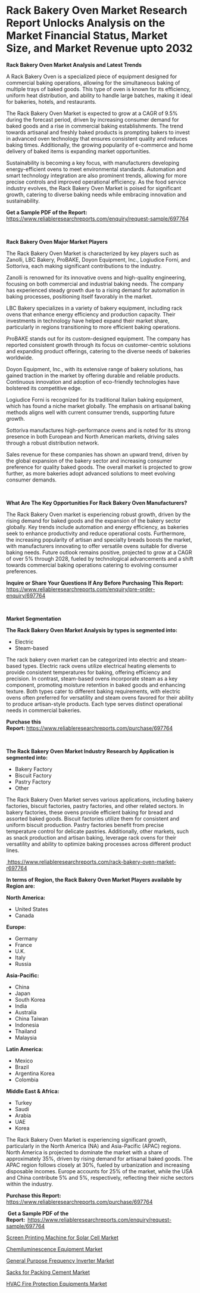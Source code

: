 <p><h1>Rack Bakery Oven Market Research Report Unlocks Analysis on the Market Financial Status, Market Size, and Market Revenue upto 2032</h1></p><p><strong>Rack Bakery Oven Market Analysis and Latest Trends</strong></p>
<p><p>A Rack Bakery Oven is a specialized piece of equipment designed for commercial baking operations, allowing for the simultaneous baking of multiple trays of baked goods. This type of oven is known for its efficiency, uniform heat distribution, and ability to handle large batches, making it ideal for bakeries, hotels, and restaurants.</p><p>The Rack Bakery Oven Market is expected to grow at a CAGR of 9.5% during the forecast period, driven by increasing consumer demand for baked goods and a rise in commercial baking establishments. The trend towards artisanal and freshly baked products is prompting bakers to invest in advanced oven technology that ensures consistent quality and reduces baking times. Additionally, the growing popularity of e-commerce and home delivery of baked items is expanding market opportunities.</p><p>Sustainability is becoming a key focus, with manufacturers developing energy-efficient ovens to meet environmental standards. Automation and smart technology integration are also prominent trends, allowing for more precise controls and improved operational efficiency. As the food service industry evolves, the Rack Bakery Oven Market is poised for significant growth, catering to diverse baking needs while embracing innovation and sustainability.</p></p>
<p><strong>Get a Sample PDF of the Report:&nbsp;</strong> <a href="https://www.reliableresearchreports.com/enquiry/request-sample/697764?utm_campaign=36&utm_medium=2&utm_source=Github&utm_content=ia&utm_term=23032025&utm_id=rack-bakery-oven">https://www.reliableresearchreports.com/enquiry/request-sample/697764</a></p>
<p>&nbsp;</p>
<p><strong>Rack Bakery Oven Major Market Players</strong></p>
<p><p>The Rack Bakery Oven Market is characterized by key players such as Zanolli, LBC Bakery, ProBAKE, Doyon Equipment, Inc., Logiudice Forni, and Sottoriva, each making significant contributions to the industry. </p><p>Zanolli is renowned for its innovative ovens and high-quality engineering, focusing on both commercial and industrial baking needs. The company has experienced steady growth due to a rising demand for automation in baking processes, positioning itself favorably in the market.</p><p>LBC Bakery specializes in a variety of bakery equipment, including rack ovens that enhance energy efficiency and production capacity. Their investments in technology have helped expand their market share, particularly in regions transitioning to more efficient baking operations.</p><p>ProBAKE stands out for its custom-designed equipment. The company has reported consistent growth through its focus on customer-centric solutions and expanding product offerings, catering to the diverse needs of bakeries worldwide. </p><p>Doyon Equipment, Inc., with its extensive range of bakery solutions, has gained traction in the market by offering durable and reliable products. Continuous innovation and adoption of eco-friendly technologies have bolstered its competitive edge.</p><p>Logiudice Forni is recognized for its traditional Italian baking equipment, which has found a niche market globally. The emphasis on artisanal baking methods aligns well with current consumer trends, supporting future growth.</p><p>Sottoriva manufactures high-performance ovens and is noted for its strong presence in both European and North American markets, driving sales through a robust distribution network.</p><p>Sales revenue for these companies has shown an upward trend, driven by the global expansion of the bakery sector and increasing consumer preference for quality baked goods. The overall market is projected to grow further, as more bakeries adopt advanced solutions to meet evolving consumer demands.</p></p>
<p>&nbsp;</p>
<p><strong>What Are The Key Opportunities For Rack Bakery Oven Manufacturers?</strong></p>
<p><p>The Rack Bakery Oven market is experiencing robust growth, driven by the rising demand for baked goods and the expansion of the bakery sector globally. Key trends include automation and energy efficiency, as bakeries seek to enhance productivity and reduce operational costs. Furthermore, the increasing popularity of artisan and specialty breads boosts the market, with manufacturers innovating to offer versatile ovens suitable for diverse baking needs. Future outlook remains positive, projected to grow at a CAGR of over 5% through 2028, fueled by technological advancements and a shift towards commercial baking operations catering to evolving consumer preferences.</p></p>
<p><strong>Inquire or Share Your Questions If Any Before Purchasing This Report:</strong> <a href="https://www.reliableresearchreports.com/enquiry/pre-order-enquiry/697764?utm_campaign=36&utm_medium=2&utm_source=Github&utm_content=ia&utm_term=23032025&utm_id=rack-bakery-oven">https://www.reliableresearchreports.com/enquiry/pre-order-enquiry/697764</a></p>
<p>&nbsp;</p>
<p><strong>Market Segmentation</strong></p>
<p><strong>The Rack Bakery Oven Market Analysis by types is segmented into:</strong></p>
<p><ul><li>Electric</li><li>Steam-based</li></ul></p>
<p><p>The rack bakery oven market can be categorized into electric and steam-based types. Electric rack ovens utilize electrical heating elements to provide consistent temperatures for baking, offering efficiency and precision. In contrast, steam-based ovens incorporate steam as a key component, promoting moisture retention in baked goods and enhancing texture. Both types cater to different baking requirements, with electric ovens often preferred for versatility and steam ovens favored for their ability to produce artisan-style products. Each type serves distinct operational needs in commercial bakeries.</p></p>
<p><strong>Purchase this Report:&nbsp;</strong><a href="https://www.reliableresearchreports.com/purchase/697764?utm_campaign=36&utm_medium=2&utm_source=Github&utm_content=ia&utm_term=23032025&utm_id=rack-bakery-oven">https://www.reliableresearchreports.com/purchase/697764</a></p>
<p>&nbsp;</p>
<p><strong>The Rack Bakery Oven Market Industry Research by Application is segmented into:</strong></p>
<p><ul><li>Bakery Factory</li><li>Biscuit Factory</li><li>Pastry Factory</li><li>Other</li></ul></p>
<p><p>The Rack Bakery Oven Market serves various applications, including bakery factories, biscuit factories, pastry factories, and other related sectors. In bakery factories, these ovens provide efficient baking for bread and assorted baked goods. Biscuit factories utilize them for consistent and uniform biscuit production. Pastry factories benefit from precise temperature control for delicate pastries. Additionally, other markets, such as snack production and artisan baking, leverage rack ovens for their versatility and ability to optimize baking processes across different product lines.</p></p>
<p><a href="https://www.reliableresearchreports.com/rack-bakery-oven-market-r697764?utm_campaign=36&utm_medium=2&utm_source=Github&utm_content=ia&utm_term=23032025&utm_id=rack-bakery-oven">&nbsp;https://www.reliableresearchreports.com/rack-bakery-oven-market-r697764</a></p>
<p><strong>In terms of Region, the Rack Bakery Oven Market Players available by Region are:</strong></p>
<p>
    <p> <strong> North America: </strong>
        <ul>
            <li>United States</li>
            <li>Canada</li>
        </ul>
        </p> 
    <p> <strong> Europe: </strong>
        <ul>
            <li>Germany</li>
            <li>France</li>
            <li>U.K.</li>
            <li>Italy</li>
            <li>Russia</li>
        </ul>
        </p> 
    <p> <strong> Asia-Pacific: </strong>
        <ul>
            <li>China</li>
            <li>Japan</li>
            <li>South Korea</li>
            <li>India</li>
            <li>Australia</li>
            <li>China Taiwan</li>
            <li>Indonesia</li>
            <li>Thailand</li>
            <li>Malaysia</li>
        </ul>
        </p> 
    <p> <strong> Latin America: </strong>
        <ul>
            <li>Mexico</li>
            <li>Brazil</li>
            <li>Argentina Korea</li>
            <li>Colombia</li>
        </ul>
        </p> 
    <p> <strong> Middle East & Africa: </strong>
        <ul>
            <li>Turkey</li>
            <li>Saudi</li>
            <li>Arabia</li>
            <li>UAE</li>
            <li>Korea</li>
        </ul>
    </p>
    </p>
<p><p>The Rack Bakery Oven Market is experiencing significant growth, particularly in the North America (NA) and Asia-Pacific (APAC) regions. North America is projected to dominate the market with a share of approximately 35%, driven by rising demand for artisanal baked goods. The APAC region follows closely at 30%, fueled by urbanization and increasing disposable incomes. Europe accounts for 25% of the market, while the USA and China contribute 5% and 5%, respectively, reflecting their niche sectors within the industry.</p></p>
<p><strong>Purchase this Report: </strong><a href="https://www.reliableresearchreports.com/purchase/697764?utm_campaign=36&utm_medium=2&utm_source=Github&utm_content=ia&utm_term=23032025&utm_id=rack-bakery-oven">https://www.reliableresearchreports.com/purchase/697764</a></p>
<p>&nbsp;<strong>Get a Sample PDF of the Report:&nbsp;&nbsp;</strong><a href="https://www.reliableresearchreports.com/enquiry/request-sample/697764?utm_campaign=36&utm_medium=2&utm_source=Github&utm_content=ia&utm_term=23032025&utm_id=rack-bakery-oven">https://www.reliableresearchreports.com/enquiry/request-sample/697764</a></p>
<p><strong></strong></p>
<p><p><a href="https://github.com/aiamekar/Market-Research-Report-List-1/blob/main/screen-printing-machine-for-solar-cell-market.md?utm_campaign=36&utm_medium=2&utm_source=Github&utm_content=ia&utm_term=23032025&utm_id=rack-bakery-oven">Screen Printing Machine for Solar Cell Market</a></p><p><a href="https://github.com/vsiljgestel/Market-Research-Report-List-1/blob/main/chemiluminescence-equipment-market.md?utm_campaign=36&utm_medium=2&utm_source=Github&utm_content=ia&utm_term=23032025&utm_id=rack-bakery-oven">Chemiluminescence Equipment Market</a></p><p><a href="https://github.com/boudykodumi/Market-Research-Report-List-1/blob/main/general-purpose-frequency-inverter-market.md?utm_campaign=36&utm_medium=2&utm_source=Github&utm_content=ia&utm_term=23032025&utm_id=rack-bakery-oven">General Purpose Frequency Inverter Market</a></p><p><a href="https://github.com/akalaihaude/Market-Research-Report-List-1/blob/main/sacks-for-packing-cement-market.md?utm_campaign=36&utm_medium=2&utm_source=Github&utm_content=ia&utm_term=23032025&utm_id=rack-bakery-oven">Sacks for Packing Cement Market</a></p><p><a href="https://github.com/akalaihaude/Market-Research-Report-List-1/blob/main/hvac-fire-protection-equipments-market.md?utm_campaign=36&utm_medium=2&utm_source=Github&utm_content=ia&utm_term=23032025&utm_id=rack-bakery-oven">HVAC Fire Protection Equipments Market</a></p></p>